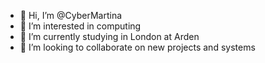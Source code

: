 - 👋 Hi, I’m @CyberMartina
- 👀 I’m interested in computing
- 🌱 I’m currently studying in London at Arden
- 💞️ I’m looking to collaborate on new projects and systems


<!---
CyberMartina/CyberMartina is a ✨ special ✨ repository because its `README.md` (this file) appears on your GitHub profile.
You can click the Preview link to take a look at your changes.
--->
